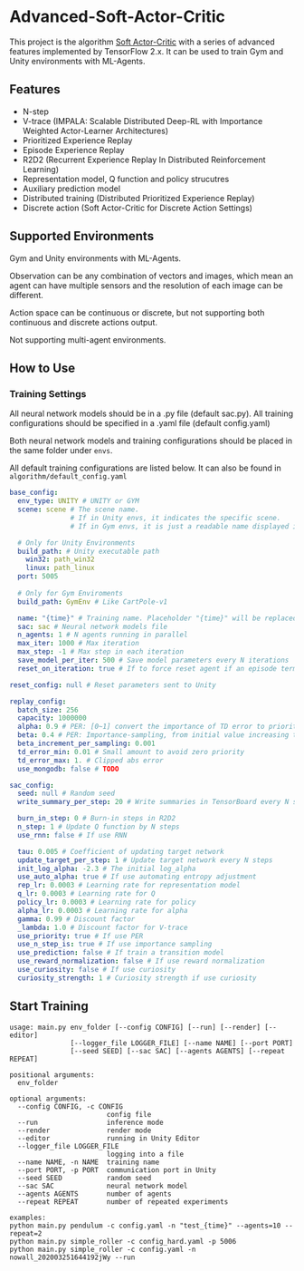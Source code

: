 # Advanced-Soft-Actor-Critic

This project is the algorithm [Soft Actor-Critic](https://arxiv.org/pdf/1812.05905) with a series of advanced features implemented by TensorFlow 2.x. It can be used to train Gym and Unity environments with ML-Agents.

## Features

- N-step
- V-trace (IMPALA: Scalable Distributed Deep-RL with Importance Weighted Actor-Learner Architectures)
- Prioritized Experience Replay
- Episode Experience Replay
- R2D2 (Recurrent Experience Replay In Distributed Reinforcement Learning)
- Representation model, Q function and policy strucutres
- Auxiliary prediction model
- Distributed training (Distributed Prioritized Experience Replay)
- Discrete action (Soft Actor-Critic for Discrete Action Settings)

## Supported Environments

Gym and Unity environments with ML-Agents. 

Observation can be any combination of vectors and images, which mean an agent can have multiple sensors and the resolution of each image can be different.

Action space can be continuous or discrete, but not supporting both continuous and discrete actions output.

Not supporting multi-agent environments.

## How to Use

### Training Settings

All neural network models should be in a .py file (default sac.py). All training configurations should be specified in a .yaml file (default config.yaml)

Both neural network models and training configurations should be placed in the same folder under `envs`.

All default training configurations are listed below. It can also be found in `algorithm/default_config.yaml`

```yaml
base_config:
  env_type: UNITY # UNITY or GYM
  scene: scene # The scene name. 
               # If in Unity envs, it indicates the specific scene. 
               # If in Gym envs, it is just a readable name displayed in TensorBoard

  # Only for Unity Environments
  build_path: # Unity executable path
    win32: path_win32
    linux: path_linux
  port: 5005
  
  # Only for Gym Enviroments
  build_path: GymEnv # Like CartPole-v1

  name: "{time}" # Training name. Placeholder "{time}" will be replaced to the time that trianing begins
  sac: sac # Neural network models file
  n_agents: 1 # N agents running in parallel
  max_iter: 1000 # Max iteration
  max_step: -1 # Max step in each iteration
  save_model_per_iter: 500 # Save model parameters every N iterations
  reset_on_iteration: true # If to force reset agent if an episode terminated

reset_config: null # Reset parameters sent to Unity

replay_config:
  batch_size: 256
  capacity: 1000000
  alpha: 0.9 # PER: [0~1] convert the importance of TD error to priority
  beta: 0.4 # PER: Importance-sampling, from initial value increasing to 1
  beta_increment_per_sampling: 0.001
  td_error_min: 0.01 # Small amount to avoid zero priority
  td_error_max: 1. # Clipped abs error
  use_mongodb: false # TODO

sac_config:
  seed: null # Random seed
  write_summary_per_step: 20 # Write summaries in TensorBoard every N steps

  burn_in_step: 0 # Burn-in steps in R2D2
  n_step: 1 # Update Q function by N steps
  use_rnn: false # If use RNN

  tau: 0.005 # Coefficient of updating target network
  update_target_per_step: 1 # Update target network every N steps
  init_log_alpha: -2.3 # The initial log_alpha
  use_auto_alpha: true # If use automating entropy adjustment
  rep_lr: 0.0003 # Learning rate for representation model
  q_lr: 0.0003 # Learning rate for Q
  policy_lr: 0.0003 # Learning rate for policy
  alpha_lr: 0.0003 # Learning rate for alpha
  gamma: 0.99 # Discount factor
  _lambda: 1.0 # Discount factor for V-trace
  use_priority: true # If use PER
  use_n_step_is: true # If use importance sampling
  use_prediction: false # If train a transition model
  use_reward_normalization: false # If use reward normalization
  use_curiosity: false # If use curiosity
  curiosity_strength: 1 # Curiosity strength if use curiosity
```

## Start Training

```
usage: main.py env_folder [--config CONFIG] [--run] [--render] [--editor]
               [--logger_file LOGGER_FILE] [--name NAME] [--port PORT]
               [--seed SEED] [--sac SAC] [--agents AGENTS] [--repeat REPEAT]

positional arguments:
  env_folder

optional arguments:
  --config CONFIG, -c CONFIG
                        config file
  --run                 inference mode
  --render              render mode
  --editor              running in Unity Editor
  --logger_file LOGGER_FILE
                        logging into a file
  --name NAME, -n NAME  training name
  --port PORT, -p PORT  communication port in Unity
  --seed SEED           random seed
  --sac SAC             neural network model
  --agents AGENTS       number of agents
  --repeat REPEAT       number of repeated experiments

examples:
python main.py pendulum -c config.yaml -n "test_{time}" --agents=10 --repeat=2
python main.py simple_roller -c config_hard.yaml -p 5006
python main.py simple_roller -c config.yaml -n nowall_202003251644192jWy --run
```